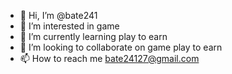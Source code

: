 - 👋 Hi, I’m @bate241
- 👀 I’m interested in game
- 🌱 I’m currently learning play to earn
- 💞️ I’m looking to collaborate on game play to earn
- 📫 How to reach me bate24127@gmail.com

<!---
bate241/bate241 is a ✨ special ✨ repository because its `README.md` (this file) appears on your GitHub profile.
You can click the Preview link to take a look at your changes.
--->
